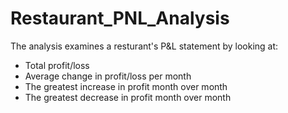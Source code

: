 # Restaurant_PNL_Analysis

The analysis examines a resturant's P&L statement by looking at:

- Total profit/loss
- Average change in profit/loss per month
- The greatest increase in profit month over month
- The greatest decrease in profit month over month
